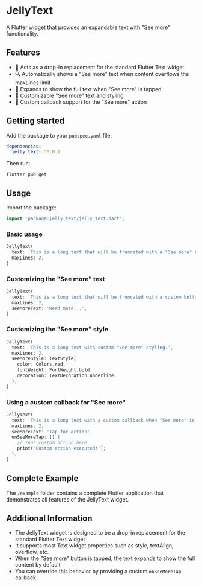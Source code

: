 # JellyText

A Flutter widget that provides an expandable text with "See more" functionality.

## Features

- 📝 Acts as a drop-in replacement for the standard Flutter Text widget
- 🔍 Automatically shows a "See more" text when content overflows the maxLines limit
- 📱 Expands to show the full text when "See more" is tapped
- 🎨 Customizable "See more" text and styling
- 🔄 Custom callback support for the "See more" action

## Getting started

Add the package to your `pubspec.yaml` file:

```yaml
dependencies:
  jelly_text: ^0.0.1
```

Then run:

```
flutter pub get
```

## Usage

Import the package:

```dart
import 'package:jelly_text/jelly_text.dart';
```

### Basic usage

```dart
JellyText(
  text: 'This is a long text that will be truncated with a "See more" button when it exceeds the maximum number of lines.',
  maxLines: 2,
)
```

### Customizing the "See more" text

```dart
JellyText(
  text: 'This is a long text that will be truncated with a custom button text when it exceeds the maximum number of lines.',
  maxLines: 2,
  seeMoreText: 'Read more...',
)
```

### Customizing the "See more" style

```dart
JellyText(
  text: 'This is a long text with custom "See more" styling.',
  maxLines: 2,
  seeMoreStyle: TextStyle(
    color: Colors.red,
    fontWeight: FontWeight.bold,
    decoration: TextDecoration.underline,
  ),
)
```

### Using a custom callback for "See more"

```dart
JellyText(
  text: 'This is a long text with a custom callback when "See more" is tapped.',
  maxLines: 2,
  seeMoreText: 'Tap for action',
  onSeeMoreTap: () {
    // Your custom action here
    print('Custom action executed!');
  },
)
```

## Complete Example

The `/example` folder contains a complete Flutter application that demonstrates all features of the JellyText widget.

## Additional Information

- The JellyText widget is designed to be a drop-in replacement for the standard Flutter Text widget
- It supports most Text widget properties such as style, textAlign, overflow, etc.
- When the "See more" button is tapped, the text expands to show the full content by default
- You can override this behavior by providing a custom `onSeeMoreTap` callback

